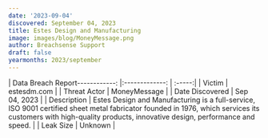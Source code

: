 ```yaml
---
date: '2023-09-04'
discovered: September 04, 2023
title: Estes Design and Manufacturing
image: images/blog/MoneyMessage.png
author: Breachsense Support
draft: false
yearmonths: 2023/september
---
```


| Data Breach Report------------:     |:-------------:    | :-----:|
| Victim      | estesdm.com      | 
| Threat Actor      | MoneyMessage      | 
| Date Discovered      | Sep 04, 2023      | 
| Description      | Estes Design and Manufacturing is a full-service, ISO 9001 certified sheet metal fabricator founded in 1976, which services its customers with high-quality products, innovative design, performance and speed.      | 
| Leak Size      | Unknown      | 

